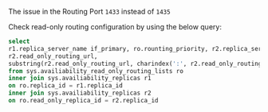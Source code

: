 The issue in the Routing Port `1433` instead of `1435`

Check read-only routing configuration by using the below query:

```sql
select
r1.replica_server_name if_primary, ro.rounting_priority, r2.replica_server_name secondary_replica,
r2.read_only_routing_url,
substring(r2.read_only_routing_url, charindex(':', r2.read_only_routing_url, 10) + 1, 100) ReadOnlyRouting_Port
from sys.availiability_read_only_routing_lists ro
inner join sys.availiability_replicas r1
on ro.replica_id = r1.replica_id
inner join sys.availiability_replicas r2
on ro.read_only_replica_id = r2.replica_id
```

